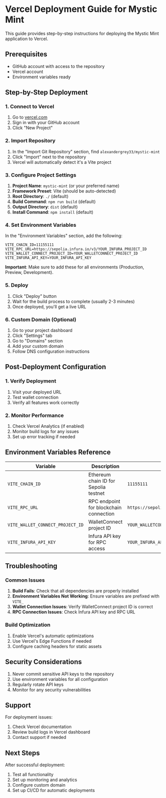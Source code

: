 # Vercel Deployment Guide for Mystic Mint

This guide provides step-by-step instructions for deploying the Mystic Mint application to Vercel.

## Prerequisites

- GitHub account with access to the repository
- Vercel account
- Environment variables ready

## Step-by-Step Deployment

### 1. Connect to Vercel

1. Go to [vercel.com](https://vercel.com)
2. Sign in with your GitHub account
3. Click "New Project"

### 2. Import Repository

1. In the "Import Git Repository" section, find `alexandergrey33/mystic-mint`
2. Click "Import" next to the repository
3. Vercel will automatically detect it's a Vite project

### 3. Configure Project Settings

1. **Project Name**: `mystic-mint` (or your preferred name)
2. **Framework Preset**: Vite (should be auto-detected)
3. **Root Directory**: `./` (default)
4. **Build Command**: `npm run build` (default)
5. **Output Directory**: `dist` (default)
6. **Install Command**: `npm install` (default)

### 4. Set Environment Variables

In the "Environment Variables" section, add the following:

```
VITE_CHAIN_ID=11155111
VITE_RPC_URL=https://sepolia.infura.io/v3/YOUR_INFURA_PROJECT_ID
VITE_WALLET_CONNECT_PROJECT_ID=YOUR_WALLETCONNECT_PROJECT_ID
VITE_INFURA_API_KEY=YOUR_INFURA_API_KEY
```

**Important**: Make sure to add these for all environments (Production, Preview, Development).

### 5. Deploy

1. Click "Deploy" button
2. Wait for the build process to complete (usually 2-3 minutes)
3. Once deployed, you'll get a live URL

### 6. Custom Domain (Optional)

1. Go to your project dashboard
2. Click "Settings" tab
3. Go to "Domains" section
4. Add your custom domain
5. Follow DNS configuration instructions

## Post-Deployment Configuration

### 1. Verify Deployment

1. Visit your deployed URL
2. Test wallet connection
3. Verify all features work correctly

### 2. Monitor Performance

1. Check Vercel Analytics (if enabled)
2. Monitor build logs for any issues
3. Set up error tracking if needed

## Environment Variables Reference

| Variable | Description | Value |
|----------|-------------|-------|
| `VITE_CHAIN_ID` | Ethereum chain ID for Sepolia testnet | `11155111` |
| `VITE_RPC_URL` | RPC endpoint for blockchain connection | `https://sepolia.infura.io/v3/YOUR_INFURA_PROJECT_ID` |
| `VITE_WALLET_CONNECT_PROJECT_ID` | WalletConnect project ID | `YOUR_WALLETCONNECT_PROJECT_ID` |
| `VITE_INFURA_API_KEY` | Infura API key for RPC access | `YOUR_INFURA_API_KEY` |

## Troubleshooting

### Common Issues

1. **Build Fails**: Check that all dependencies are properly installed
2. **Environment Variables Not Working**: Ensure variables are prefixed with `VITE_`
3. **Wallet Connection Issues**: Verify WalletConnect project ID is correct
4. **RPC Connection Issues**: Check Infura API key and RPC URL

### Build Optimization

1. Enable Vercel's automatic optimizations
2. Use Vercel's Edge Functions if needed
3. Configure caching headers for static assets

## Security Considerations

1. Never commit sensitive API keys to the repository
2. Use environment variables for all configuration
3. Regularly rotate API keys
4. Monitor for any security vulnerabilities

## Support

For deployment issues:
1. Check Vercel documentation
2. Review build logs in Vercel dashboard
3. Contact support if needed

## Next Steps

After successful deployment:
1. Test all functionality
2. Set up monitoring and analytics
3. Configure custom domain
4. Set up CI/CD for automatic deployments
